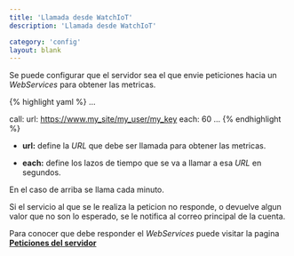 ```yaml
---
title: 'Llamada desde WatchIoT'
description: 'Llamada desde WatchIoT'

category: 'config'
layout: blank
---
```


Se puede configurar que el servidor sea el que envie peticiones hacia un *WebServices* para obtener las metricas.


{% highlight yaml %}
...

call:
     url: https://www.my_site/my_user/my_key
     each: 60
...
{% endhighlight %}

 * **url:** define la *URL* que debe ser llamada para obtener las metricas.

 * **each:** define los lazos de tiempo que se va a llamar a esa *URL* en segundos.

En el caso de arriba se llama cada minuto.

Si el servicio al que se le realiza la peticion no responde, o devuelve algun valor que no son lo esperado, se le notifica al 
correo principal de la cuenta.

Para conocer que debe responder el *WebServices* puede visitar la pagina **[Peticiones del servidor](#/request-server/)**

